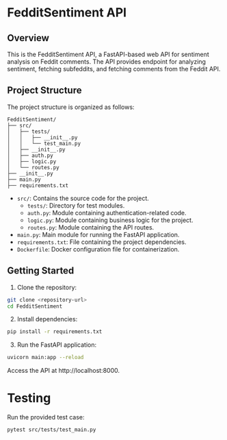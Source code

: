 # FedditSentiment API

## Overview

This is the FedditSentiment API, a FastAPI-based web API for sentiment analysis on Feddit comments. The API provides endpoint for analyzing sentiment, fetching subfeddits, and fetching comments from the Feddit API.

## Project Structure

The project structure is organized as follows:

```plaintext
FedditSentiment/
├── src/
│   ├── tests/
│   │   ├── __init__.py
│   │   └── test_main.py
│   ├── __init__.py
│   ├── auth.py
│   ├── logic.py
│   └── routes.py
├── __init__.py
├── main.py
├── requirements.txt
```
- `src/`: Contains the source code for the project.
  - `tests/`: Directory for test modules.
  - `auth.py`: Module containing authentication-related code.
  - `logic.py`: Module containing business logic for the project.
  - `routes.py`: Module containing the API routes.
- `main.py`: Main module for running the FastAPI application.
- `requirements.txt`: File containing the project dependencies.
- `Dockerfile`: Docker configuration file for containerization.

## Getting Started

1. Clone the repository:

```bash
git clone <repository-url>
cd FedditSentiment
```
2. Install dependencies:

``` bash
pip install -r requirements.txt
```
3. Run the FastAPI application:

```bash
uvicorn main:app --reload
```
Access the API at http://localhost:8000.

# Testing

Run the provided test case:
```bash
pytest src/tests/test_main.py
```
